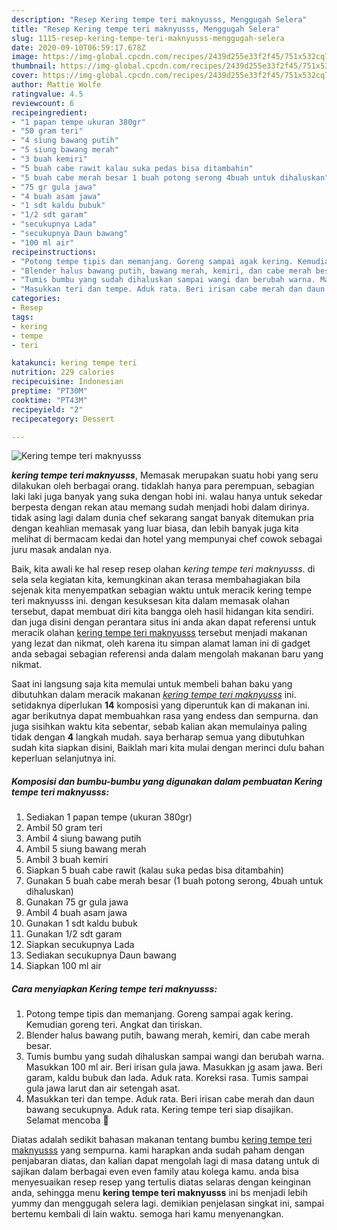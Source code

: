 ```yaml
---
description: "Resep Kering tempe teri maknyusss, Menggugah Selera"
title: "Resep Kering tempe teri maknyusss, Menggugah Selera"
slug: 1115-resep-kering-tempe-teri-maknyusss-menggugah-selera
date: 2020-09-10T06:59:17.678Z
image: https://img-global.cpcdn.com/recipes/2439d255e33f2f45/751x532cq70/kering-tempe-teri-maknyusss-foto-resep-utama.jpg
thumbnail: https://img-global.cpcdn.com/recipes/2439d255e33f2f45/751x532cq70/kering-tempe-teri-maknyusss-foto-resep-utama.jpg
cover: https://img-global.cpcdn.com/recipes/2439d255e33f2f45/751x532cq70/kering-tempe-teri-maknyusss-foto-resep-utama.jpg
author: Mattie Wolfe
ratingvalue: 4.5
reviewcount: 6
recipeingredient:
- "1 papan tempe ukuran 380gr"
- "50 gram teri"
- "4 siung bawang putih"
- "5 siung bawang merah"
- "3 buah kemiri"
- "5 buah cabe rawit kalau suka pedas bisa ditambahin"
- "5 buah cabe merah besar 1 buah potong serong 4buah untuk dihaluskan"
- "75 gr gula jawa"
- "4 buah asam jawa"
- "1 sdt kaldu bubuk"
- "1/2 sdt garam"
- "secukupnya Lada"
- "secukupnya Daun bawang"
- "100 ml air"
recipeinstructions:
- "Potong tempe tipis dan memanjang. Goreng sampai agak kering. Kemudian goreng teri. Angkat dan tiriskan."
- "Blender halus bawang putih, bawang merah, kemiri, dan cabe merah besar."
- "Tumis bumbu yang sudah dihaluskan sampai wangi dan berubah warna. Masukkan 100 ml air. Beri irisan gula jawa. Masukkan jg asam jawa. Beri garam, kaldu bubuk dan lada. Aduk rata. Koreksi rasa. Tumis sampai gula jawa larut dan air setengah asat."
- "Masukkan teri dan tempe. Aduk rata. Beri irisan cabe merah dan daun bawang secukupnya. Aduk rata. Kering tempe teri siap disajikan. Selamat mencoba 🤤"
categories:
- Resep
tags:
- kering
- tempe
- teri

katakunci: kering tempe teri 
nutrition: 229 calories
recipecuisine: Indonesian
preptime: "PT30M"
cooktime: "PT43M"
recipeyield: "2"
recipecategory: Dessert

---
```



![Kering tempe teri maknyusss](https://img-global.cpcdn.com/recipes/2439d255e33f2f45/751x532cq70/kering-tempe-teri-maknyusss-foto-resep-utama.jpg)

<b><i>kering tempe teri maknyusss</i></b>, Memasak merupakan suatu hobi yang seru dilakukan oleh berbagai orang. tidaklah hanya para perempuan, sebagian laki laki juga banyak yang suka dengan hobi ini. walau hanya untuk sekedar berpesta dengan rekan atau memang sudah menjadi hobi dalam dirinya. tidak asing lagi dalam dunia chef sekarang sangat banyak ditemukan pria dengan keahlian memasak yang luar biasa, dan lebih banyak juga kita melihat di bermacam kedai dan hotel yang mempunyai chef cowok sebagai juru masak andalan nya.



Baik, kita awali ke hal resep resep olahan <i>kering tempe teri maknyusss</i>. di sela sela kegiatan kita, kemungkinan akan terasa membahagiakan bila sejenak kita menyempatkan sebagian waktu untuk meracik kering tempe teri maknyusss ini. dengan kesuksesan kita dalam memasak olahan tersebut, dapat membuat diri kita bangga oleh hasil hidangan kita sendiri. dan juga disini dengan perantara situs ini anda akan dapat referensi untuk meracik olahan <u>kering tempe teri maknyusss</u> tersebut menjadi makanan yang lezat dan nikmat, oleh karena itu simpan alamat laman ini di gadget anda sebagai sebagian referensi anda dalam mengolah makanan baru yang nikmat.


Saat ini langsung saja kita memulai untuk membeli bahan baku yang dibutuhkan dalam meracik makanan <u><i>kering tempe teri maknyusss</i></u> ini. setidaknya diperlukan <b>14</b> komposisi yang diperuntuk kan di makanan ini. agar berikutnya dapat membuahkan rasa yang endess dan sempurna. dan juga sisihkan waktu kita sebentar, sebab kalian akan memulainya paling tidak dengan <b>4</b> langkah mudah. saya berharap semua yang dibutuhkan sudah kita siapkan disini, Baiklah mari kita mulai dengan merinci dulu bahan keperluan selanjutnya ini.

<!--inarticleads1-->

##### Komposisi dan bumbu-bumbu yang digunakan dalam pembuatan Kering tempe teri maknyusss:

1. Sediakan 1 papan tempe (ukuran 380gr)
1. Ambil 50 gram teri
1. Ambil 4 siung bawang putih
1. Ambil 5 siung bawang merah
1. Ambil 3 buah kemiri
1. Siapkan 5 buah cabe rawit (kalau suka pedas bisa ditambahin)
1. Gunakan 5 buah cabe merah besar (1 buah potong serong, 4buah untuk dihaluskan)
1. Gunakan 75 gr gula jawa
1. Ambil 4 buah asam jawa
1. Gunakan 1 sdt kaldu bubuk
1. Gunakan 1/2 sdt garam
1. Siapkan secukupnya Lada
1. Sediakan secukupnya Daun bawang
1. Siapkan 100 ml air




<!--inarticleads2-->

##### Cara menyiapkan Kering tempe teri maknyusss:

1. Potong tempe tipis dan memanjang. Goreng sampai agak kering. Kemudian goreng teri. Angkat dan tiriskan.
1. Blender halus bawang putih, bawang merah, kemiri, dan cabe merah besar.
1. Tumis bumbu yang sudah dihaluskan sampai wangi dan berubah warna. Masukkan 100 ml air. Beri irisan gula jawa. Masukkan jg asam jawa. Beri garam, kaldu bubuk dan lada. Aduk rata. Koreksi rasa. Tumis sampai gula jawa larut dan air setengah asat.
1. Masukkan teri dan tempe. Aduk rata. Beri irisan cabe merah dan daun bawang secukupnya. Aduk rata. Kering tempe teri siap disajikan. Selamat mencoba 🤤




Diatas adalah sedikit bahasan makanan tentang bumbu <u>kering tempe teri maknyusss</u> yang sempurna. kami harapkan anda sudah paham dengan penjabaran diatas, dan kalian dapat mengolah lagi di masa datang untuk di sajikan dalam berbagai even even family atau kolega kamu. anda bisa menyesuaikan resep resep yang tertulis diatas selaras dengan keinginan anda, sehingga menu <b>kering tempe teri maknyusss</b> ini bs menjadi lebih yummy dan menggugah selera lagi. demikian penjelasan singkat ini, sampai bertemu kembali di lain waktu. semoga hari kamu menyenangkan.
